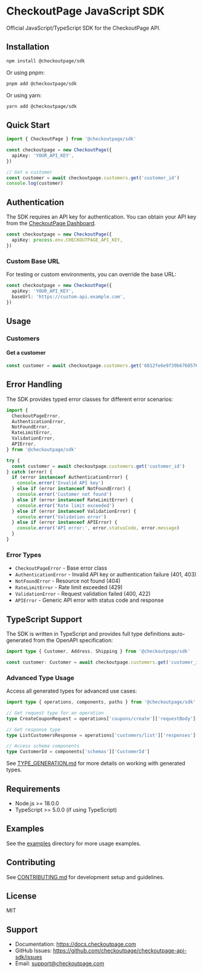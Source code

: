 # CheckoutPage JavaScript SDK

Official JavaScript/TypeScript SDK for the CheckoutPage API.

## Installation

```bash
npm install @checkoutpage/sdk
```

Or using pnpm:

```bash
pnpm add @checkoutpage/sdk
```

Or using yarn:

```bash
yarn add @checkoutpage/sdk
```

## Quick Start

```typescript
import { CheckoutPage } from '@checkoutpage/sdk'

const checkoutpage = new CheckoutPage({
  apiKey: 'YOUR_API_KEY',
})

// Get a customer
const customer = await checkoutpage.customers.get('customer_id')
console.log(customer)
```

## Authentication

The SDK requires an API key for authentication. You can obtain your API key from the [CheckoutPage Dashboard](https://app.checkoutpage.com).

```typescript
const checkoutpage = new CheckoutPage({
  apiKey: process.env.CHECKOUTPAGE_API_KEY,
})
```

### Custom Base URL

For testing or custom environments, you can override the base URL:

```typescript
const checkoutpage = new CheckoutPage({
  apiKey: 'YOUR_API_KEY',
  baseUrl: 'https://custom-api.example.com',
})
```

## Usage

### Customers

#### Get a customer

```typescript
const customer = await checkoutpage.customers.get('6812fe6e9f39b6760576f01c')
```

## Error Handling

The SDK provides typed error classes for different error scenarios:

```typescript
import {
  CheckoutPageError,
  AuthenticationError,
  NotFoundError,
  RateLimitError,
  ValidationError,
  APIError,
} from '@checkoutpage/sdk'

try {
  const customer = await checkoutpage.customers.get('customer_id')
} catch (error) {
  if (error instanceof AuthenticationError) {
    console.error('Invalid API key')
  } else if (error instanceof NotFoundError) {
    console.error('Customer not found')
  } else if (error instanceof RateLimitError) {
    console.error('Rate limit exceeded')
  } else if (error instanceof ValidationError) {
    console.error('Validation error')
  } else if (error instanceof APIError) {
    console.error('API error:', error.statusCode, error.message)
  }
}
```

### Error Types

- `CheckoutPageError` - Base error class
- `AuthenticationError` - Invalid API key or authentication failure (401, 403)
- `NotFoundError` - Resource not found (404)
- `RateLimitError` - Rate limit exceeded (429)
- `ValidationError` - Request validation failed (400, 422)
- `APIError` - Generic API error with status code and response

## TypeScript Support

The SDK is written in TypeScript and provides full type definitions auto-generated from the OpenAPI specification:

```typescript
import type { Customer, Address, Shipping } from '@checkoutpage/sdk'

const customer: Customer = await checkoutpage.customers.get('customer_id')
```

### Advanced Type Usage

Access all generated types for advanced use cases:

```typescript
import type { operations, components, paths } from '@checkoutpage/sdk'

// Get request type for an operation
type CreateCouponRequest = operations['coupons/create']['requestBody']['content']['application/json']

// Get response type
type ListCustomersResponse = operations['customers/list']['responses'][200]['content']['application/json']

// Access schema components
type CustomerId = components['schemas']['CustomerId']
```

See [TYPE_GENERATION.md](../TYPE_GENERATION.md) for more details on working with generated types.

## Requirements

- Node.js >= 18.0.0
- TypeScript >= 5.0.0 (if using TypeScript)

## Examples

See the [examples](../examples/js) directory for more usage examples.

## Contributing

See [CONTRIBUTING.md](../CONTRIBUTING.md) for development setup and guidelines.

## License

MIT

## Support

- Documentation: https://docs.checkoutpage.com
- GitHub Issues: https://github.com/checkoutpage/checkoutpage-api-sdk/issues
- Email: support@checkoutpage.com
